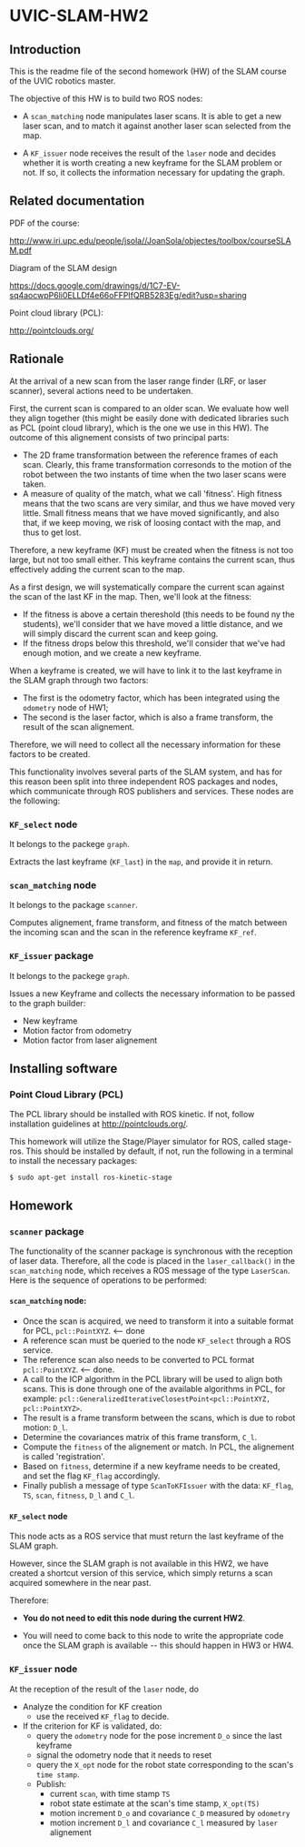 # UVIC-SLAM-HW2

## Introduction

This is the readme file of the second homework (HW) of the SLAM course of the UVIC robotics master.

The objective of this HW is to build two ROS nodes:

  - A `scan_matching` node manipulates laser scans. It is able to get a new laser scan, and to match it against another laser scan selected from the map.
  
  - A `KF_issuer` node receives the result of the `laser` node and decides whether it is worth creating a new keyframe for the SLAM problem or not. If so, it collects the information necessary for updating the graph.

## Related documentation

PDF of the course:

http://www.iri.upc.edu/people/jsola//JoanSola/objectes/toolbox/courseSLAM.pdf

Diagram of the SLAM design

https://docs.google.com/drawings/d/1C7-EV-sq4aocwpP6li0ELLDf4e66oFFPIfQRB5283Eg/edit?usp=sharing

Point cloud library (PCL):

http://pointclouds.org/

## Rationale

At the arrival of a new scan from the laser range finder (LRF, or laser scanner), several actions need to be undertaken. 

First, the current scan is compared to an older scan. We evaluate how well they align together (this might be easily done with dedicated libraries such as PCL (point cloud library), which is the one we use in this HW). The outcome of this alignement consists of two principal parts:

  - The 2D frame transformation between the reference frames of each scan. Clearly, this frame transformation corresonds to the motion of the robot between the two instants of time when the two laser scans were taken.
  - A measure of quality of the match, what we call 'fitness'. High fitness means that the two scans are very similar, and thus we have moved very little. Small fitness means that we have moved significantly, and also that, if we keep moving, we risk of loosing contact with the map, and thus to get lost. 
  
Therefore, a new keyframe (KF) must be created when the fitness is not too large, but not too small either. This keyframe contains the current scan, thus effectively adding the current scan to the map.

As a first design, we will systematically compare the current scan against the scan of the last KF in the map. Then, we'll look at the fitness:
  - If the fitness is above a certain thereshold (this needs to be found ny the students), we'll consider that we have moved a little distance, and we will simply discard the current scan and keep going.
  - If the fitness drops below this threshold, we'll consider that we've had enough motion, and we create a new keyframe.
  
When a keyframe is created, we will have to link it to the last keyframe in the SLAM graph through two factors: 
  - The first is the odometry factor, which has been integrated using the `odometry` node of HW1;
  - The second is the laser factor, which is also a frame transform, the result of the scan alignement.
  
Therefore, we will need to collect all the necessary information for these factors to be created. 
  
This functionality involves several parts of the SLAM system, and has for this reason been split into three independent ROS packages and nodes, which communicate through ROS publishers and services. These nodes are the following:

### `KF_select` node
It belongs to the packege `graph`.

Extracts the last keyframe (`KF_last`) in the `map`, and provide it in return.

### `scan_matching` node
It belongs to the package `scanner`.

Computes alignement, frame transform, and fitness of the match between the incoming scan and the scan in the reference keyframe `KF_ref`.  

### `KF_issuer` package
It belongs to the packege `graph`.

Issues a new Keyframe and collects the necessary information to be passed to the graph builder:
  - New keyframe
  - Motion factor from odometry
  - Motion factor from laser alignement

## Installing software

### Point Cloud Library (PCL) 

The PCL library should be installed with ROS kinetic. If not, follow installation guidelines at http://pointclouds.org/.

This homework will utilize the Stage/Player simulator for ROS, called stage-ros. This should be installed by default, if not, run the following in a terminal to install the necessary packages:

```
$ sudo apt-get install ros-kinetic-stage
```

## Homework

### `scanner` package

The functionality of the scanner package is synchronous with the reception of laser data. Therefore, all the code is placed in the `laser_callback()` in the `scan_matching` node, which receives a ROS message of the type `LaserScan`. Here is the sequence of operations to be performed:

#### `scan_matching` node:

  - Once the scan is acquired, we need to transform it into a suitable format for PCL, `pcl::PointXYZ`. <-- done
  - A reference scan must be queried to the node `KF_select` through a ROS service. 
  - The reference scan also needs to be converted to PCL format `pcl::PointXYZ`. <-- done.
  - A call to the ICP algorithm in the PCL library will be used to align both scans. This is done through one of the available algorithms in PCL, for example: `pcl::GeneralizedIterativeClosestPoint<pcl::PointXYZ, pcl::PointXYZ>`.
  - The result is a frame transform between the scans, which is due to robot motion: `D_l`. 
  - Determine the covariances matrix of this frame transform, `C_l`.
  - Compute the `fitness` of the alignement or match. In PCL, the alignement is called 'registration'.
  - Based on `fitness`, determine if a new keyframe needs to be created, and set the flag `KF_flag` accordingly.
  - Finally publish a message of type `ScanToKFIssuer` with the data: `KF_flag`, `TS`, `scan`, `fitness`, `D_l` and `C_l`.
  
#### `KF_select` node

This node acts as a ROS service that must return the last keyframe of the SLAM graph.
  
However, since the SLAM graph is not available in this HW2, we have created a shortcut version of this service, which simply returns a scan acquired somewhere in the near past.
  
Therefore:

  - **You do not need to edit this node during the current HW2**.
  
  - You will need to come back to this node to write the appropriate code once the SLAM graph is available -- this should happen in HW3 or HW4.


### `KF_issuer` node

At the reception of the result of the `laser` node, do

  - Analyze the condition for KF creation
    - use the received `KF_flag` to decide.
  - If the criterion for KF is validated, do:
    - query the `odometry` node for the pose increment `D_o` since the last keyframe
    - signal the odometry node that it needs to reset
    - query the `X_opt` node for the robot state corresponding to the scan's `time stamp`.
    - Publish:
      - current `scan`, with time stamp `TS`
      - robot state estimate at the scan's time stamp, `X_opt(TS)`
      - motion increment `D_o` and covariance `C_D` measured by `odometry`
      - motion increment `D_l` and covariance `C_l` measured by `laser` alignement

